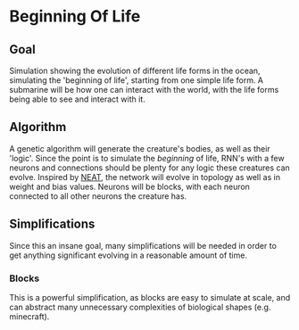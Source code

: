 # Beginning Of Life

## Goal

Simulation showing the evolution of different life forms in the ocean, simulating the 'beginning
of life', starting from one simple life form. A submarine will be how one can interact with the
world, with the life forms being able to see and interact with it.

## Algorithm

A genetic algorithm will generate the creature's bodies, as well as their 'logic'. Since the point is
to simulate the *beginning* of life, RNN's with a few neurons and connections should be plenty for
any logic these creatures can evolve. Inspired by [NEAT](http://nn.cs.utexas.edu/downloads/papers/stanley.ec02.pdf), the network will evolve in topology as well as in weight and bias values. Neurons
will be blocks, with each neuron connected to all other neurons the creature has.

## Simplifications

Since this an insane goal, many simplifications will be needed in order to get anything significant evolving in a reasonable amount of time.

### Blocks

This is a powerful simplification, as blocks are easy to simulate at scale, and can abstract many
unnecessary complexities of biological shapes (e.g. minecraft).
